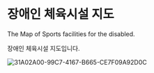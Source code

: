 # 장애인 체육시설 지도
The Map of Sports facilities for the disabled.

장애인 체육시설 지도입니다.


![31A02A00-99C7-4167-B665-CE7F09A92D0C](https://user-images.githubusercontent.com/75424986/131933914-7fb97820-9fdf-4df8-9b91-e7ddb7e5c5ec.jpeg)

